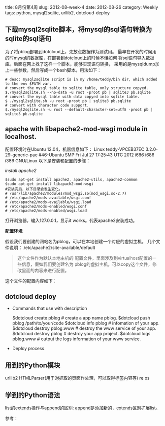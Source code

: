 title: 8月份第4周
slug: 2012-08-week-4
date: 2012-08-26
category: Weekly
tags: python, mysql2sqlite, urllib2, dotcloud-deploy


## 下载mysql2sqlite脚本，将mysql的sql语句转换为sqlite的sql语句

为了将pblog部署到dotcloud上，先放点数据作为测试用。
最早在开发的时候用的时mysql的数据库，在部署到dotcloud上的时候不懂如何
将sql语句导入数据库。后面在网上找了这样一个脚本，能够实现语句转换，
采用的是mysqldump加上一些参数，然后写成一个bash脚本。用法如下：

    # desc: mysql2sqlite script is in my /home/teddy/bin dir, which added to the env $PATH var.
    # convert the mysql table to sqlite table, only structure copyed.
    $./mysql2sqlite.sh --no-data -u root -proot pb | sqlite3 pb.sqlite
    # convert the mysql table with data copyed into sqlite table.
    $ ./mysql2sqlite.sh -u root -proot pb | sqlite3 pb.sqlite
    # convert with character code support.
    $./mysql2sqlite.sh -u root --default-character-set=utf8 -proot pb | sqlite3 pb.sqlite

## apache with libapache2-mod-wsgi module in localhost.

配置环境时在Ubuntu 12.04，机器信息如下：
Linux teddy-VPCEB37EC 3.2.0-29-generic-pae #46-Ubuntu SMP Fri Jul 27 17:25:43 UTC 2012 i686 i686 i386 GNU/Linux
以下是安装和配置的步骤：

*install apache2*

    $sudo apt-get install apache2, apache2-utils, apache2-common
    $sudo apt-get install libapach2-mod-wsgi
    #安装完后，以下目录会发生变化。
    # /usr/lib/apache2/modules/mod_wsgi.so(mod_wsgi.so-2.7)
    # /etc/apache2/mods-available/wsgi.conf
    # /etc/apache2/mods-available/wsgi.load
    # /etc/apache2/mods-enabled/wsgi.conf
    # /etc/apache2/mods-enabled/wsgi.load

打开浏览器，输入127.0.0.1，显示it works。代表apache2安装成功。

**配置环境**

假设我们要创建的网站名为pblog，可以在本地创建一个对应的虚拟主机。
几个文件说明：
/etc/apache2/site-available/default
>这个文件作为默认本地主机的
配置文件，里面涉及到virtualhost配置的一些信息，假如我们要创建名为
pblog的虚拟主机，可以copy这个文件，修改里面的内容来进行配置。

这个文件的配置内容如下：
    

## dotcloud deploy
* Commands that use with description

    $dotcloud create pblog # create a app name pblog.
    $dotcloud push pblog /path/to/your/code
    $dotcloud info pblog # infomation of your app.
    $dotcloud destroy pblog.www # destroy the www service of your app.
    $dotcloud destroy pblog     # destroy your app project.
    $dotcloud logs pblog.www    # output the logs information of your www service.

* Deploy process




## 用到的Python模块
urllib2
HTMLParser(用于对抓取的页面作处理，可以取得标签内容等)
re
os

## 学到的Python语法
list的extends操作与append的区别: append是添加新的，extends区别扩展list。



参考：

